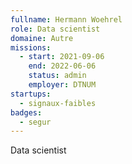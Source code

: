 ```yaml
---
fullname: Hermann Woehrel
role: Data scientist
domaine: Autre
missions:
  - start: 2021-09-06
    end: 2022-06-06
    status: admin
    employer: DTNUM
startups:
  - signaux-faibles
badges:
  - segur
---
```


Data scientist
